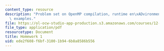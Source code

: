 ```yaml
---
content_type: resource
description: "Problem set on OpenMP compilation, runtime en\xADvironment, and code\
  \ examples."
file: https://ol-ocw-studio-app-production.s3.amazonaws.com/courses/12-950-parallel-programming-for-multicore-machines-using-openmp-and-mpi-january-iap-2010/ede2f608f6bf31001b946b8a8586b556_MIT12_950IAP10_hw1.pdf
file_type: application/pdf
resourcetype: Document
title: Homework 1
uid: ede2f608-f6bf-3100-1b94-6b8a8586b556
---
```

